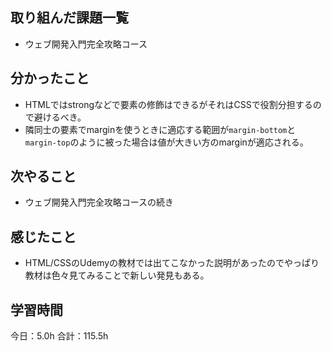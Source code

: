 ## 取り組んだ課題一覧
* ウェブ開発入門完全攻略コース
## 分かったこと
*  HTMLではstrongなどで要素の修飾はできるがそれはCSSで役割分担するので避けるべき。
*  隣同士の要素でmarginを使うときに適応する範囲が```margin-bottom```と```margin-top```のように被った場合は値が大きい方のmarginが適応される。 　


## 次やること
*  ウェブ開発入門完全攻略コースの続き
## 感じたこと
*  HTML/CSSのUdemyの教材では出てこなかった説明があったのでやっぱり教材は色々見てみることで新しい発見もある。
 
## 学習時間
今日：5.0h
合計：115.5h
